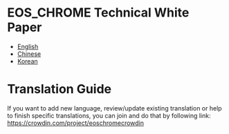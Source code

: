 # EOS_CHROME Technical White Paper

- [English](EN/TechnicalWhitePaper.md)
- [Chinese](CN/TechnicalWhitePaper.md)
- [Korean](KR/TechnicalWhitePaper.md)


# Translation Guide

If you want to add new language, review/update existing translation or help to finish specific translations, you can join and do that by following link:
https://crowdin.com/project/eoschromecrowdin
